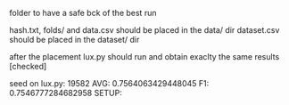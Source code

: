 folder to have a safe bck of the best run

hash.txt, folds/ and data.csv should be placed in the data/ dir
dataset.csv should be placed in the dataset/ dir

after the placement lux.py should run and obtain exaclty the same results [checked]

seed on lux.py: 19582
AVG: 0.7564063429448045
F1: 0.7546777284682958
SETUP: 
